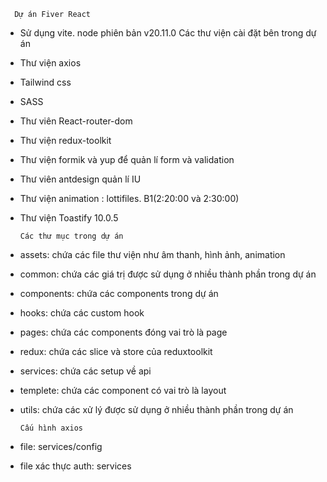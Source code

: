       Dự án Fiver React


- Sử dụng vite. node phiên bản v20.11.0
  Các thư viện cài đặt bên trong dự án
- Thư viện axios
- Tailwind css
- SASS
- Thư viên React-router-dom
- Thư viện redux-toolkit
- Thư viện formik và yup để quản lí form và validation
- Thư viên antdesign quản lí IU
- Thư viện animation : lottifiles. B1(2:20:00 và 2:30:00)
- Thư viện Toastify 10.0.5

      Các thư mục trong dự án

- assets: chứa các file thư viện như âm thanh, hình ảnh, animation
- common: chứa các giá trị được sử dụng ở nhiều thành phần trong dự án
- components: chứa các components trong dự án
- hooks: chứa các custom hook
- pages: chứa các components đóng vai trò là page
- redux: chứa các slice và store của reduxtoolkit
- services: chứa các setup về api
- templete: chứa các component có vai trò là layout
- utils: chứa các xử lý được sử dụng ở nhiều thành phần trong dự án

      Cấu hình axios

- file: services/config
- file xác thực auth: services
